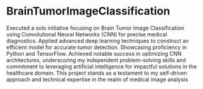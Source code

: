 # BrainTumorImageClassification

Executed a solo initiative focusing on Brain Tumor Image Classification using
Convolutional Neural Networks (CNN) for precise medical diagnostics. Applied
advanced deep learning techniques to construct an efficient model for accurate
tumor detection. Showcasing proficiency in Python and TensorFlow. Achieved
notable success in optimizing CNN architectures, underscoring my independent
problem-solving skills and commitment to leveraging artificial intelligence for
impactful solutions in the healthcare domain. This project stands as a testament
to my self-driven approach and technical expertise in the realm of medical
image analysis
